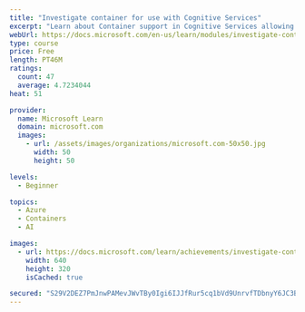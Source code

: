 ```yaml
---
title: "Investigate container for use with Cognitive Services"
excerpt: "Learn about Container support in Cognitive Services allowing the use of APIs available in Azure and enable flexibility in where to deploy and host the services with Docker containers."
webUrl: https://docs.microsoft.com/en-us/learn/modules/investigate-container-for-use-cognitive-services/
type: course
price: Free
length: PT46M
ratings:
  count: 47
  average: 4.7234044
heat: 51

provider:
  name: Microsoft Learn
  domain: microsoft.com
  images:
    - url: /assets/images/organizations/microsoft.com-50x50.jpg
      width: 50
      height: 50

levels:
  - Beginner

topics:
  - Azure
  - Containers
  - AI

images:
  - url: https://docs.microsoft.com/learn/achievements/investigate-container-for-use-with-cognitive-services-social.png
    width: 640
    height: 320
    isCached: true

secured: "S29V2DEZ7PmJnwPAMevJWvTBy0Igi6IJJfRur5cq1bVd9UnrvfTDbnyY6JC3BrzzMYzASHCn9Ewawi/lpVWnYUEHV82vlaISahO6y+ouxAQbq1h99omLi2FiRBF5GmxmxjC+6YxpIDsYXdjTiZ621IGOjofY49jS1lahTZsvVBoauCC49VJACdAXzcekist0p25MbZ63NdNLx6nch+jcWakTYbwNvP6fF7tMXoKEqksgfINoJACnmvKlx7Y0x5Yug0WmXlDDswLqRR0zP7lfKrrDgYjQaQyVHAZh/WyMOxjw3r9zwLC3/ol9Id9a7aOfuvhVDNQUWodICLdKFYeWwruoPXGXIzdpWmz960xJTT/M5h4SdO5q5hMaBtY5gUXtx7cpD3sjXGoYjxv2IdlRxO2duheKOSuaHUqTkGJA2oY=;WKl/IiZPzlNJG9rHRF+iKw=="
---
```


